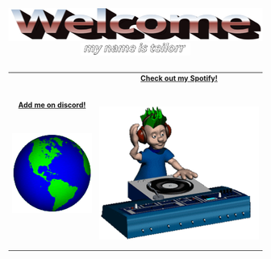 <div align="center">
  <img 
    src="https://github.com/teilorr/teilorr/blob/main/images/welcome.png?raw=true" 
    style="max-width: 100%; aspect-ratio: 8 / 1;" 
    height=65 
    alt="Welcome to my Github Profile"
  /> 

  <br/>

  <img height="25" alt="My name is teilorr." src="https://github.com/teilorr/teilorr/blob/main/images/whoami.png?raw=true" />
  
  <br/>
  <br/>
</div>

<table widht="100%" align="center">
  <tr>
    <td align="center">
      <a href="https://discord.com">
        <strong>Add me on discord!<strong/>
        <br/>
        <br/>
        <br/>
        <p>
          <img src="images/globe.gif"/>
        </p>
      </a>
    </td>
    <td align="center">
      <a href="https://google.com">
        <strong>Check out my Spotify!<strong/>
        <br/>
        <br/>
        <br/>
        <p>
          <img src="images/music.gif"/>
        </p>
      </a>
    </td>
  </tr>
